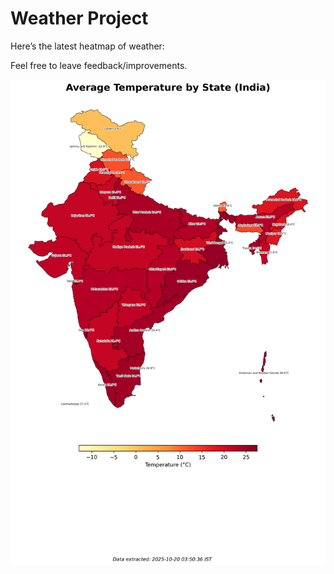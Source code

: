 # Weather Project

Here’s the latest heatmap of weather:

Feel free to leave feedback/improvements.

![India Heatmap](docs/assets/india_heatmap.png?v=F56436)
